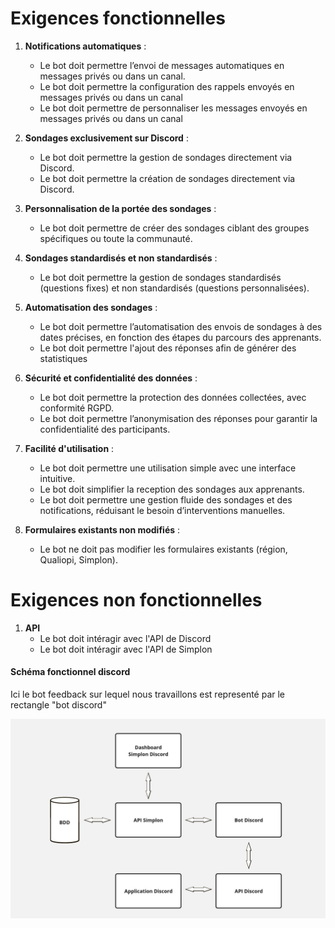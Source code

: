 # Exigences fonctionnelles

1. **Notifications automatiques** :
   - Le bot doit permettre l’envoi de messages automatiques en messages privés ou dans un canal.
   - Le bot doit permettre la configuration des rappels envoyés en messages privés ou dans un canal
   - Le bot doit permettre de personnaliser les messages envoyés en messages privés ou dans un canal

2. **Sondages exclusivement sur Discord** :
   - Le bot doit permettre la gestion de sondages directement via Discord.
   - Le bot doit permettre la création de sondages directement via Discord.

3. **Personnalisation de la portée des sondages** :
   - Le bot doit permettre de créer des sondages ciblant des groupes spécifiques ou toute la communauté.

4. **Sondages standardisés et non standardisés** :
   - Le bot doit permettre la gestion de sondages standardisés (questions fixes) et non standardisés (questions personnalisées).

5. **Automatisation des sondages** :
   - Le bot doit permettre l’automatisation des envois de sondages à des dates précises, en fonction des étapes du parcours des apprenants.
   - Le bot doit permettre l'ajout des réponses afin de générer des statistiques

6. **Sécurité et confidentialité des données** :
   - Le bot doit permettre la protection des données collectées, avec conformité RGPD.
   - Le bot doit permettre l’anonymisation des réponses pour garantir la confidentialité des participants.

7. **Facilité d'utilisation** :
   - Le bot doit permettre une utilisation simple avec une interface intuitive.
   - Le bot doit simplifier la reception des sondages aux apprenants.
   - Le bot doit permettre une gestion fluide des sondages et des notifications, réduisant le besoin d’interventions manuelles.

8. **Formulaires existants non modifiés** :
   - Le bot ne doit pas modifier les formulaires existants (région, Qualiopi, Simplon).


# Exigences non fonctionnelles

1. **API**
   - Le bot doit intéragir avec l'API de Discord
   - Le bot doit intéragir avec l'API de Simplon

#### Schéma fonctionnel discord

Ici le bot feedback sur lequel nous travaillons est representé par le rectangle "bot discord"

![schemafonctionnel](../assets/images/schema-fonctionnel.jpg)

